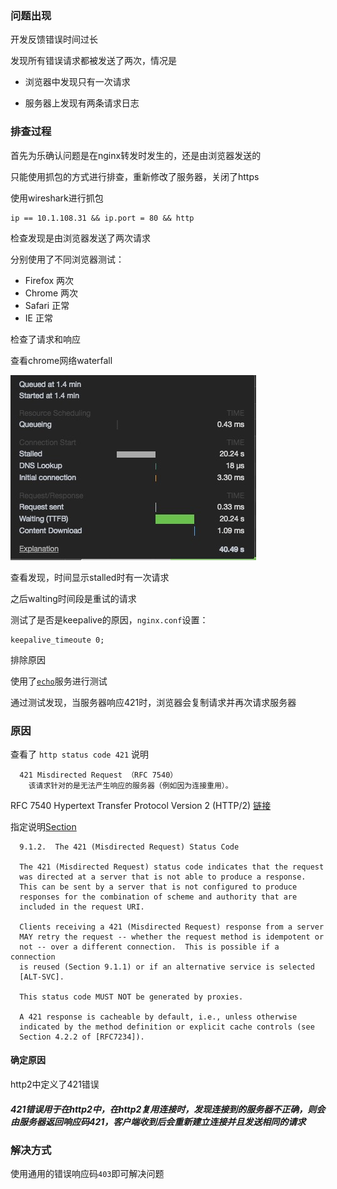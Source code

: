 ### 问题出现

开发反馈错误时间过长

发现所有错误请求都被发送了两次，情况是

- 浏览器中发现只有一次请求

- 服务器上发现有两条请求日志

### 排查过程

首先为乐确认问题是在nginx转发时发生的，还是由浏览器发送的

只能使用抓包的方式进行排查，重新修改了服务器，关闭了https

使用wireshark进行抓包

```wireshark
ip == 10.1.108.31 && ip.port = 80 && http
```

检查发现是由浏览器发送了两次请求

分别使用了不同浏览器测试：

- Firefox 两次
- Chrome 两次
- Safari 正常
- IE 正常

检查了请求和响应

查看chrome网络waterfall

![](error-421/time.png)

查看发现，时间显示stalled时有一次请求

之后walting时间段是重试的请求

测试了是否是keepalive的原因，`nginx.conf`设置：

```nginx
keepalive_timeoute 0;
```

排除原因

使用了[`echo`](https://github.com/gsmlg/echo)服务进行测试

通过测试发现，当服务器响应421时，浏览器会复制请求并再次请求服务器

### 原因

查看了 `http status code 421` 说明

      421 Misdirected Request （RFC 7540）
        该请求针对的是无法产生响应的服务器（例如因为连接重用）。

RFC 7540 Hypertext Transfer Protocol Version 2 (HTTP/2) [链接](https://tools.ietf.org/html/rfc7540)

指定说明[Section](https://tools.ietf.org/html/rfc7540#section-9.1.2)

      9.1.2.  The 421 (Misdirected Request) Status Code

      The 421 (Misdirected Request) status code indicates that the request
      was directed at a server that is not able to produce a response.
      This can be sent by a server that is not configured to produce
      responses for the combination of scheme and authority that are
      included in the request URI.

      Clients receiving a 421 (Misdirected Request) response from a server
      MAY retry the request -- whether the request method is idempotent or
      not -- over a different connection.  This is possible if a connection
      is reused (Section 9.1.1) or if an alternative service is selected
      [ALT-SVC].

      This status code MUST NOT be generated by proxies.

      A 421 response is cacheable by default, i.e., unless otherwise
      indicated by the method definition or explicit cache controls (see
      Section 4.2.2 of [RFC7234]).


#### 确定原因

http2中定义了421错误

##### 421错误用于在http2中，在http2复用连接时，发现连接到的服务器不正确，则会由服务器返回响应码421，客户端收到后会重新建立连接并且发送相同的请求

### 解决方式

使用通用的错误响应码`403`即可解决问题






